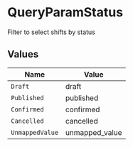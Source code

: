 # QueryParamStatus

Filter to select shifts by status


## Values

| Name            | Value           |
| --------------- | --------------- |
| `Draft`         | draft           |
| `Published`     | published       |
| `Confirmed`     | confirmed       |
| `Cancelled`     | cancelled       |
| `UnmappedValue` | unmapped_value  |